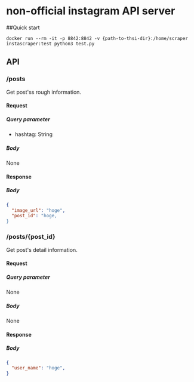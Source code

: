 non-official instagram API server
===

##Quick start

`docker run --rm -it -p 8842:8842 -v {path-to-thsi-dir}:/home/scraper instascraper:test python3 test.py`

## API

### /posts
Get post'ss rough information.

#### Request

##### Query parameter

- hashtag: String

##### Body
None

#### Response

##### Body
```json
{
  "image_url": "hoge",
  "post_id": "hoge,
}
```

### /posts/{post_id}
Get post's detail information.

#### Request

##### Query parameter
None

##### Body
None

#### Response

##### Body

```json
{
  "user_name": "hoge",
}
```
